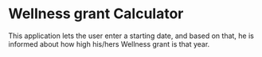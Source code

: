 # Wellness grant Calculator
This application lets the user enter a starting date, and based on that, he is informed about how high his/hers Wellness grant is that year.
